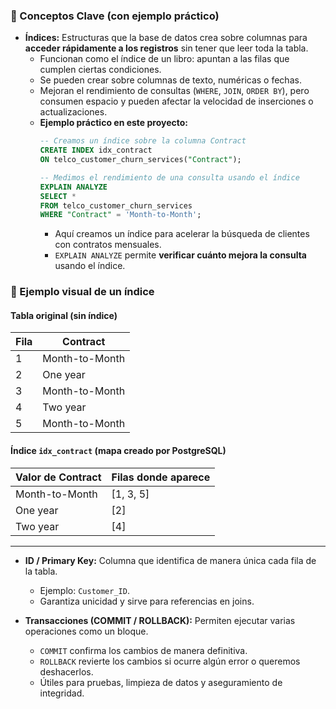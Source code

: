 ### 🧠 Conceptos Clave (con ejemplo práctico)

- **Índices:** Estructuras que la base de datos crea sobre columnas para **acceder rápidamente a los registros** sin tener que leer toda la tabla.  
  - Funcionan como el índice de un libro: apuntan a las filas que cumplen ciertas condiciones.  
  - Se pueden crear sobre columnas de texto, numéricas o fechas.  
  - Mejoran el rendimiento de consultas (`WHERE`, `JOIN`, `ORDER BY`), pero consumen espacio y pueden afectar la velocidad de inserciones o actualizaciones.  
  - **Ejemplo práctico en este proyecto:**  
    ```sql
    -- Creamos un índice sobre la columna Contract
    CREATE INDEX idx_contract 
    ON telco_customer_churn_services("Contract");

    -- Medimos el rendimiento de una consulta usando el índice
    EXPLAIN ANALYZE
    SELECT *
    FROM telco_customer_churn_services
    WHERE "Contract" = 'Month-to-Month';
    ```
    - Aquí creamos un índice para acelerar la búsqueda de clientes con contratos mensuales.  
    - `EXPLAIN ANALYZE` permite **verificar cuánto mejora la consulta** usando el índice.

### 🔎 Ejemplo visual de un índice

#### Tabla original (sin índice)

| Fila | Contract       |
|------|----------------|
| 1    | Month-to-Month |
| 2    | One year       |
| 3    | Month-to-Month |
| 4    | Two year       |
| 5    | Month-to-Month |

#### Índice `idx_contract` (mapa creado por PostgreSQL)

| Valor de Contract | Filas donde aparece |
|-------------------|----------------------|
| Month-to-Month    | [1, 3, 5]           |
| One year          | [2]                 |
| Two year          | [4]                 |

---


- **ID / Primary Key:** Columna que identifica de manera única cada fila de la tabla.  
  - Ejemplo: `Customer_ID`.  
  - Garantiza unicidad y sirve para referencias en joins.

- **Transacciones (COMMIT / ROLLBACK):** Permiten ejecutar varias operaciones como un bloque.  
  - `COMMIT` confirma los cambios de manera definitiva.  
  - `ROLLBACK` revierte los cambios si ocurre algún error o queremos deshacerlos.  
  - Útiles para pruebas, limpieza de datos y aseguramiento de integridad.

